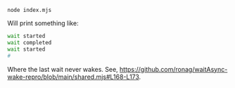 `node index.mjs`

Will print something like:

``` bash
wait started
wait completed
wait started
#
```

Where the last wait never wakes. See, https://github.com/ronag/waitAsync-wake-repro/blob/main/shared.mjs#L168-L173.
